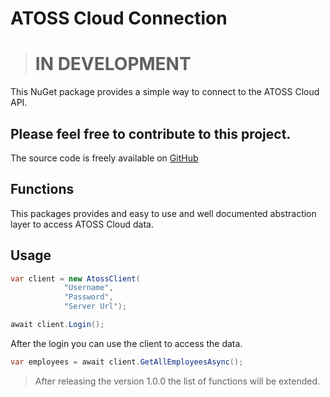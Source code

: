 # ATOSS Cloud Connection

> # IN DEVELOPMENT

This NuGet package provides a simple way to connect to the ATOSS Cloud API.

## Please feel free to contribute to this project.

The source code is freely available on [GitHub](https://github.com/eloware/AtossCloud)

## Functions

This packages provides and easy to use and well documented abstraction layer to access ATOSS Cloud data.

## Usage

```csharp
var client = new AtossClient(
            "Username",
            "Password",
            "Server Url");

await client.Login();
```

After the login you can use the client to access the data.

```csharp
var employees = await client.GetAllEmployeesAsync();
```

> After releasing the version 1.0.0 the list of functions will be extended.
